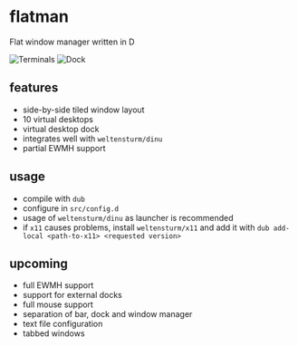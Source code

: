 # flatman
Flat window manager written in D

![Terminals](https://hostr.co/file/970/OdqUN9HebvpN/flatman-1.png)
![Dock](https://hostr.co/file/970/femO2OeQhX3S/flatman-2.png)

## features

* side-by-side tiled window layout
* 10 virtual desktops
* virtual desktop dock
* integrates well with `weltensturm/dinu`
* partial EWMH support

## usage

* compile with `dub`
* configure in `src/config.d`
* usage of `weltensturm/dinu` as launcher is recommended
* if `x11` causes problems, install `weltensturm/x11` and add it with `dub add-local <path-to-x11> <requested version>`

## upcoming

* full EWMH support
* support for external docks
* full mouse support
* separation of bar, dock and window manager
* text file configuration
* tabbed windows
